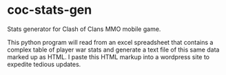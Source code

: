 # coc-stats-gen
Stats generator for Clash of Clans MMO mobile game.  

This python program will read from an excel spreadsheet that contains a complex table of player war stats and generate a text file of this same data marked up as HTML.  I paste this HTML markup into a wordpress site to expedite tedious updates.  
